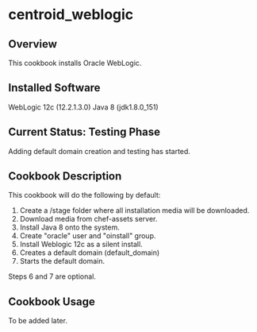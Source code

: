 # centroid_weblogic

## Overview

This cookbook installs Oracle WebLogic.

## Installed Software

WebLogic 12c (12.2.1.3.0)
Java 8 (jdk1.8.0_151)

## Current Status: Testing Phase

Adding default domain creation and testing has started.

## Cookbook Description

This cookbook will do the following by default:

  1) Create a /stage folder where all installation media will be downloaded.
  2) Download media from chef-assets server.
  3) Install Java 8 onto the system.
  4) Create "oracle" user and "oinstall" group.
  5) Install Weblogic 12c as a silent install.
  6) Creates a default domain (default_domain)
  7) Starts the default domain.

Steps 6 and 7 are optional.

## Cookbook Usage

To be added later.
